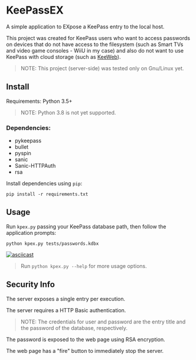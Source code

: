 # KeePassEX

A simple application to EXpose a KeePass entry to the local host.

This project was created for KeePass users who want to access passwords on devices that do not have access to the filesystem (such as Smart TVs and video game consoles - WiiU in my case) and also do not want to use KeePass with cloud storage (such as [KeeWeb](https://keeweb.info/)).

>NOTE: This project (server-side) was tested only on Gnu/Linux yet.

## Install

Requirements: Python 3.5+
>NOTE: Python 3.8 is not yet supported.

### Dependencies:

- pykeepass
- bullet
- pyspin
- sanic
- Sanic-HTTPAuth
- rsa

Install dependencies using `pip`:
```shell
pip install -r requirements.txt
```


## Usage

Run `kpex.py` passing your KeePass database path, then follow the application prompts:
```shell
python kpex.py tests/passwords.kdbx
```

[![asciicast](https://asciinema.org/a/JBYywRFVT50NGyYi8zBwbcWmE.svg)](https://asciinema.org/a/JBYywRFVT50NGyYi8zBwbcWmE)

>Run `python kpex.py --help` for more usage options.

## Security Info

The server exposes a single entry per execution.

The server requires a HTTP Basic authentication.
>NOTE: The credentials for user and password are the entry title and the password of the database, respectively.

The password is exposed to the web page using RSA encryption.

The web page has a "fire" button to immediately stop the server.
